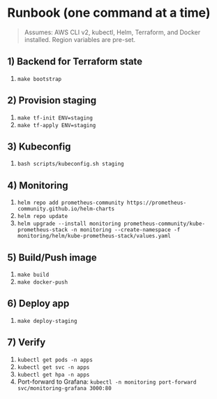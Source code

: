 # Runbook (one command at a time)

> Assumes: AWS CLI v2, kubectl, Helm, Terraform, and Docker installed. Region variables are pre-set.

## 1) Backend for Terraform state
1. `make bootstrap`

## 2) Provision staging
1. `make tf-init ENV=staging`
2. `make tf-apply ENV=staging`

## 3) Kubeconfig
1. `bash scripts/kubeconfig.sh staging`

## 4) Monitoring
1. `helm repo add prometheus-community https://prometheus-community.github.io/helm-charts`
2. `helm repo update`
3. `helm upgrade --install monitoring prometheus-community/kube-prometheus-stack -n monitoring --create-namespace -f monitoring/helm/kube-prometheus-stack/values.yaml`

## 5) Build/Push image
1. `make build`
2. `make docker-push`

## 6) Deploy app
1. `make deploy-staging`

## 7) Verify
1. `kubectl get pods -n apps`
2. `kubectl get svc -n apps`
3. `kubectl get hpa -n apps`
4. Port-forward to Grafana: `kubectl -n monitoring port-forward svc/monitoring-grafana 3000:80`
